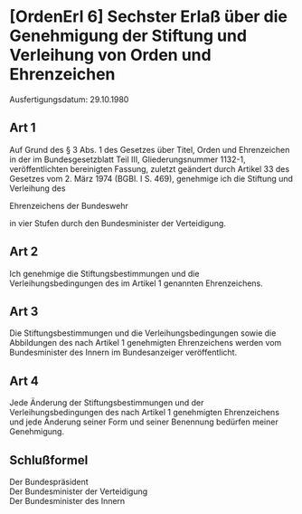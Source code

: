 # [OrdenErl 6] Sechster Erlaß über die Genehmigung der Stiftung und Verleihung von Orden und Ehrenzeichen

Ausfertigungsdatum: 29.10.1980

 

## Art 1

Auf Grund des § 3 Abs. 1 des Gesetzes über Titel, Orden und Ehrenzeichen in der im Bundesgesetzblatt Teil III, Gliederungsnummer 1132-1, veröffentlichten bereinigten Fassung, zuletzt geändert durch Artikel 33 des Gesetzes vom 2. März 1974 (BGBl. I S. 469), genehmige ich die Stiftung und Verleihung des

  
Ehrenzeichens der Bundeswehr

in vier Stufen durch den Bundesminister der Verteidigung.


## Art 2

Ich genehmige die Stiftungsbestimmungen und die Verleihungsbedingungen des im Artikel 1 genannten Ehrenzeichens.


## Art 3

Die Stiftungsbestimmungen und die Verleihungsbedingungen sowie die Abbildungen des nach Artikel 1 genehmigten Ehrenzeichens werden vom Bundesminister des Innern im Bundesanzeiger veröffentlicht.


## Art 4

Jede Änderung der Stiftungsbestimmungen und der Verleihungsbedingungen des nach Artikel 1 genehmigten Ehrenzeichens und jede Änderung seiner Form und seiner Benennung bedürfen meiner Genehmigung.


## Schlußformel

Der Bundespräsident  
Der Bundesminister der Verteidigung  
Der Bundesminister des Innern
